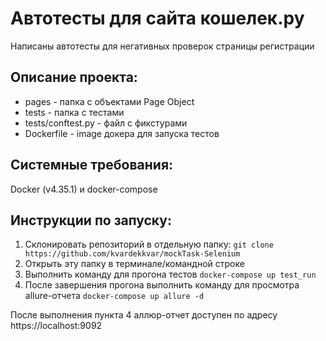 #  Автотесты для сайта кошелек.ру

Написаны автотесты для негативных проверок страницы регистрации

## Описание проекта:

* pages - папка с объектами Page Object
* tests - папка с тестами
* tests/conftest.py - файл с фикстурами
* Dockerfile - image докера для запуска тестов

## Системные требования:
Docker (v4.35.1) и docker-compose

## Инструкции по запуску:

1. Склонировать репозиторий в отдельную папку: `git clone https://github.com/kvardekkvar/mockTask-Selenium`
2. Открыть эту папку в терминале/командной строке
3. Выполнить команду для прогона тестов `docker-compose up test_run`
4. После завершения прогона выполнить команду для просмотра allure-отчета `docker-compose up allure -d`

После выполнения пункта 4 аллюр-отчет доступен по адресу https://localhost:9092